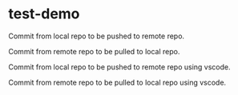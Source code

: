 # test-demo

Commit from local repo to be pushed to remote repo.

Commit from remote repo to be pulled to local repo.

 Commit from local repo to be pushed to remote repo using vscode. 

 
 Commit from remote repo to be pulled to local repo using vscode. 

